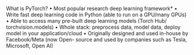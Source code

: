 What is PyTorch?
• Most popular research deep learning framework*
• Write fast deep learning code in Python (able to run on a GPU/many
GPUs)
• Able to access many pre-built deep learning models (Torch Hub/
torchvision.models)
• Whole stack: preprocess data, model data, deploy model in your
application/cloud
• Originally designed and used in-house by Facebook/Meta (now Open-
source and used by companies such as Tesla, Microsoft, Open AI)